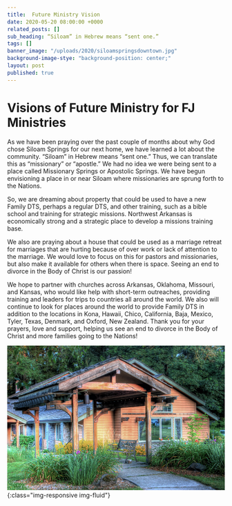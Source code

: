 ```yaml
---
title:  Future Ministry Vision
date: 2020-05-20 08:00:00 +0000
related_posts: []
sub_heading: “Siloam” in Hebrew means “sent one.”
tags: []
banner_image: "/uploads/2020/siloamspringsdowntown.jpg"
background-image-stye: "background-position: center;"
layout: post
published: true
---
```


# Visions of Future Ministry for FJ Ministries

As we have been praying over the past couple of months about why God chose Siloam Springs for our next home, we have learned a lot about the community. “Siloam” in Hebrew means “sent one.” Thus, we can translate this as “missionary” or “apostle.” We had no idea we were being sent to a place called Missionary Springs or Apostolic Springs. We have begun envisioning a place in or near Siloam where missionaries are sprung forth to the Nations.
<!--break-->

So, we are dreaming about property that could be used to have a new Family DTS, perhaps a regular DTS, and other training, such as a bible school and training for strategic missions. Northwest Arkansas is economically strong and a strategic place to develop a missions training base.

We also are praying about a house that could be used as a marriage retreat for marriages that are hurting because of over work or lack of attention to the marriage. We would love to focus on this for pastors and missionaries, but also make it available for others when there is space. Seeing an end to divorce in the Body of Christ is our passion!

We hope to partner with churches across Arkansas, Oklahoma, Missouri, and Kansas, who would like help with short-term outreaches, providing training and leaders for trips to countries all around the world. We also will continue to look for places around the world to provide Family DTS in addition to the locations in Kona, Hawaii, Chico, California, Baja, Mexico, Tyler, Texas, Denmark, and Oxford, New Zealand. Thank you for your prayers, love and support, helping us see an end to divorce in the Body of Christ and more families going to the Nations!

![Who God Is](/uploads/2020/vision-house-retreat.jpg){:class="img-responsive img-fluid"}
